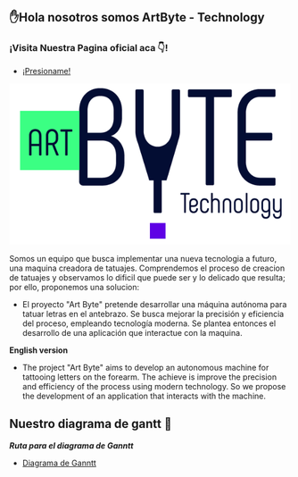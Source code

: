 ## ✋Hola nosotros somos ArtByte - Technology 

### ¡Visita Nuestra Pagina oficial aca 👇!
* [¡Presioname!](https://artbyte4.github.io/artbyte-technology/) 

![Logo ArtByte](https://github.com/ArtByte4/artbyte-technology/blob/main/src/img/Logo%20_ART_BYTE.png)

Somos un equipo que busca implementar una nueva tecnologia a futuro, una maquina creadora de tatuajes. Comprendemos el proceso de creacion de tatuajes y observamos lo dificil que puede ser y lo delicado que resulta; por ello, proponemos una solucion:


* El proyecto "Art Byte" pretende desarrollar una máquina autónoma para tatuar letras en el antebrazo. Se busca mejorar la precisión y eficiencia del proceso, empleando tecnología moderna. Se plantea entonces el desarrollo de una aplicación que interactue con la maquina.

**English version**
* The project "Art Byte" aims to develop an autonomous machine for tattooing letters on the forearm. The achieve is improve the precision and efficiency of the process using modern technology. So we propose the development of an application that interacts with the machine.


## Nuestro diagrama de gantt 👀
***Ruta para el diagrama de Ganntt***
- [Diagrama de Ganntt](https://github.com/ArtByte4/artbyte-technology/blob/main/src/img/diagrama-Gantt.jpeg)
